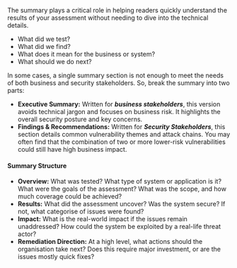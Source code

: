 The summary plays a critical role in helping readers quickly understand the results of your assessment without needing to dive into the technical details. 

- What did we test?
- What did we find?
- What does it mean for the business or system?
- What should we do next?

In some cases, a single summary section is not enough to meet the needs of both business and security stakeholders. So, break the summary into two parts:
- **Executive Summary:** Written for ***business stakeholders***, this version avoids technical jargon and focuses on business risk. It highlights the overall security posture and key concerns.
- **Findings & Recommendations:** Written for ***Security Stakeholders***, this section details common vulnerability themes and attack chains. You may often find that the combination of two or more lower-risk vulnerabilities could still have high business impact.

#### Summary Structure
- **Overview:** What was tested? What type of system or application is it? What were the goals of the assessment? What was the scope, and how much coverage could be achieved?
- **Results:** What did the assessment uncover? Was the system secure? If not, what categorise of issues were found?
- **Impact:** What is the real-world impact if the issues remain unaddressed? How could the system be exploited by a real-life threat actor?
- **Remediation Direction:** At a high level, what actions should the organisation take next? Does this require major investment, or are the issues mostly quick fixes?

